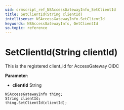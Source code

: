 ```yaml
---
uid: crmscript_ref_NSAccessGatewayInfo_SetClientId
title: SetClientId(String clientId)
intellisense: NSAccessGatewayInfo.SetClientId
keywords: NSAccessGatewayInfo, GetClientId
so.topic: reference
---
```


# SetClientId(String clientId)

This is the registered client_id for AccessGateway OIDC

**Parameter:** 
 - **clientId** String

```crmscript
NSAccessGatewayInfo thing;
String clientId;
thing.SetClientId(clientId);
```

